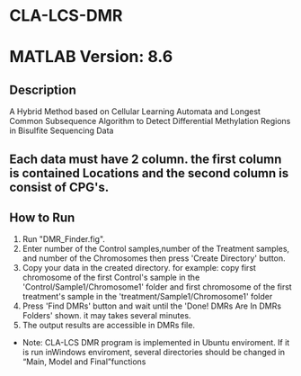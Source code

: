 # CLA-LCS-DMR
# MATLAB Version: 8.6
## Description
A Hybrid Method based on Cellular Learning Automata and Longest Common Subsequence Algorithm to Detect Differential Methylation Regions in Bisulfite Sequencing Data
## Each data must have 2 column. the first column is contained Locations and the second column is consist of CPG's.
## How to Run
1) Run "DMR_Finder.fig".
2) Enter number of the Control samples,number of the Treatment samples, and number of the Chromosomes then press 'Create Directory' button. 
3) Copy your data in the created directory.
	for example: copy first chromosome of the first Control's sample in the 'Control/Sample1/Chromosome1' folder
		     and first chromosome of the first treatment's sample in the 'treatment/Sample1/Chromosome1' folder
4) Press 'Find DMRs' button and wait until the 'Done! DMRs Are In DMRs Folders' shown. it may takes several minutes.
5) The output results are accessible in DMRs file.
* Note:  CLA-LCS   DMR   program   is   implemented   in   Ubuntu   enviroment.   If   it   is   run   inWindows enviroment, several directories  should be changed in “Main, Model and  Final”functions

